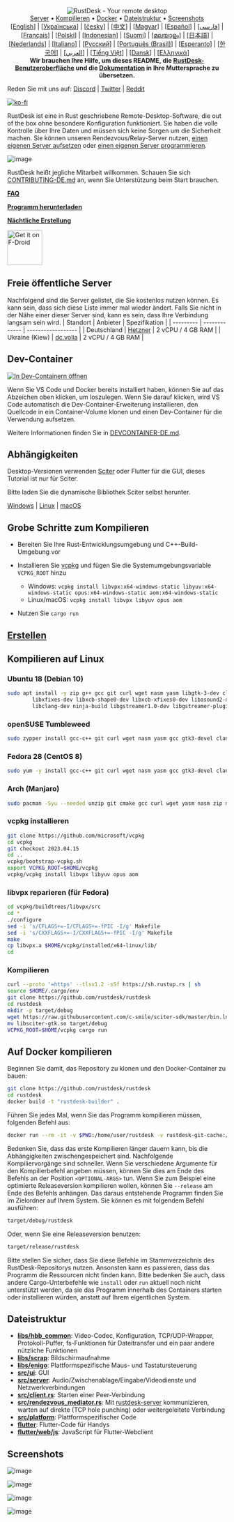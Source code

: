 <p align="center">
  <img src="../res/logo-header.svg" alt="RustDesk - Your remote desktop"><br>
  <a href="#freie-öffentliche-server">Server</a> •
  <a href="#grobe-schritte-zum-kompilieren">Kompilieren</a> •
  <a href="#auf-docker-kompilieren">Docker</a> •
  <a href="#dateistruktur">Dateistruktur</a> •
  <a href="#screenshots">Screenshots</a><br>
  [<a href="../README.md">English</a>] | [<a href="README-UA.md">Українська</a>] | [<a href="README-CS.md">česky</a>] | [<a href="README-ZH.md">中文</a>] | [<a href="README-HU.md">Magyar</a>] | [<a href="README-ES.md">Español</a>] | [<a href="README-FA.md">فارسی</a>] | [<a href="README-FR.md">Français</a>] | [<a href="README-PL.md">Polski</a>] | [<a href="README-ID.md">Indonesian</a>] | [<a href="README-FI.md">Suomi</a>] | [<a href="README-ML.md">മലയാളം</a>] | [<a href="README-JP.md">日本語</a>] | [<a href="README-NL.md">Nederlands</a>] | [<a href="README-IT.md">Italiano</a>] | [<a href="README-RU.md">Русский</a>] | [<a href="README-PTBR.md">Português (Brasil)</a>] | [<a href="README-EO.md">Esperanto</a>] | [<a href="README-KR.md">한국어</a>] | [<a href="README-AR.md">العربي</a>] | [<a href="README-VN.md">Tiếng Việt</a>] | [<a href="README-DA.md">Dansk</a>] | [<a href="README-GR.md">Ελληνικά</a>]<br>
  <b>Wir brauchen Ihre Hilfe, um dieses README, die <a href="https://github.com/rustdesk/rustdesk/tree/master/src/lang">RustDesk-Benutzeroberfläche</a> und die <a href="https://github.com/rustdesk/doc.rustdesk.com">Dokumentation</a> in Ihre Muttersprache zu übersetzen.</b>
</p>

Reden Sie mit uns auf: [Discord](https://discord.gg/nDceKgxnkV) | [Twitter](https://twitter.com/rustdesk) | [Reddit](https://www.reddit.com/r/rustdesk)

[![ko-fi](https://ko-fi.com/img/githubbutton_sm.svg)](https://ko-fi.com/I2I04VU09)

RustDesk ist eine in Rust geschriebene Remote-Desktop-Software, die out of the box ohne besondere Konfiguration funktioniert. Sie haben die volle Kontrolle über Ihre Daten und müssen sich keine Sorgen um die Sicherheit machen. Sie können unseren Rendezvous/Relay-Server nutzen, [einen eigenen Server aufsetzen](https://rustdesk.com/server) oder [einen eigenen Server programmieren](https://github.com/rustdesk/rustdesk-server-demo).

![image](https://user-images.githubusercontent.com/71636191/171661982-430285f0-2e12-4b1d-9957-4a58e375304d.png)

RustDesk heißt jegliche Mitarbeit willkommen. Schauen Sie sich [CONTRIBUTING-DE.md](CONTRIBUTING-DE.md) an, wenn Sie Unterstützung beim Start brauchen.

[**FAQ**](https://github.com/rustdesk/rustdesk/wiki/FAQ)

[**Programm herunterladen**](https://github.com/rustdesk/rustdesk/releases)

[**Nächtliche Erstellung**](https://github.com/rustdesk/rustdesk/releases/tag/nightly)

[<img src="https://fdroid.gitlab.io/artwork/badge/get-it-on.png"
    alt="Get it on F-Droid"
    height="80">](https://f-droid.org/en/packages/com.carriez.flutter_hbb)

## Freie öffentliche Server

Nachfolgend sind die Server gelistet, die Sie kostenlos nutzen können. Es kann sein, dass sich diese Liste immer mal wieder ändert. Falls Sie nicht in der Nähe einer dieser Server sind, kann es sein, dass Ihre Verbindung langsam sein wird.
| Standort | Anbieter | Spezifikation |
| --------- | ------------- | ------------------ |
| Deutschland | [Hetzner](https://www.hetzner.com/de/) | 2 vCPU / 4 GB RAM |
| Ukraine (Kiew) | [dc.volia](https://dc.volia.com) | 2 vCPU / 4 GB RAM |

## Dev-Container

[![In Dev-Containern öffnen](https://img.shields.io/static/v1?label=Dev%20Container&message=Open&color=blue&logo=visualstudiocode)](https://vscode.dev/redirect?url=vscode://ms-vscode-remote.remote-containers/cloneInVolume?url=https://github.com/rustdesk/rustdesk)

Wenn Sie VS Code und Docker bereits installiert haben, können Sie auf das Abzeichen oben klicken, um loszulegen. Wenn Sie darauf klicken, wird VS Code automatisch die Dev-Container-Erweiterung installieren, den Quellcode in ein Container-Volume klonen und einen Dev-Container für die Verwendung aufsetzen.

Weitere Informationen finden Sie in [DEVCONTAINER-DE.md](DEVCONTAINER-DE.md).

## Abhängigkeiten

Desktop-Versionen verwenden [Sciter](https://sciter.com/) oder Flutter für die GUI, dieses Tutorial ist nur für Sciter.

Bitte laden Sie die dynamische Bibliothek Sciter selbst herunter.

[Windows](https://raw.githubusercontent.com/c-smile/sciter-sdk/master/bin.win/x64/sciter.dll) |
[Linux](https://raw.githubusercontent.com/c-smile/sciter-sdk/master/bin.lnx/x64/libsciter-gtk.so) |
[macOS](https://raw.githubusercontent.com/c-smile/sciter-sdk/master/bin.osx/libsciter.dylib)

## Grobe Schritte zum Kompilieren

- Bereiten Sie Ihre Rust-Entwicklungsumgebung und C++-Build-Umgebung vor

- Installieren Sie [vcpkg](https://github.com/microsoft/vcpkg) und fügen Sie die Systemumgebungsvariable `VCPKG_ROOT` hinzu

  - Windows: `vcpkg install libvpx:x64-windows-static libyuv:x64-windows-static opus:x64-windows-static aom:x64-windows-static`
  - Linux/macOS: `vcpkg install libvpx libyuv opus aom`

- Nutzen Sie `cargo run`

## [Erstellen](https://rustdesk.com/docs/de/dev/build/)

## Kompilieren auf Linux

### Ubuntu 18 (Debian 10)

```sh
sudo apt install -y zip g++ gcc git curl wget nasm yasm libgtk-3-dev clang libxcb-randr0-dev libxdo-dev \
        libxfixes-dev libxcb-shape0-dev libxcb-xfixes0-dev libasound2-dev libpulse-dev cmake make \
        libclang-dev ninja-build libgstreamer1.0-dev libgstreamer-plugins-base1.0-dev
```

### openSUSE Tumbleweed

```sh
sudo zypper install gcc-c++ git curl wget nasm yasm gcc gtk3-devel clang libxcb-devel libXfixes-devel cmake alsa-lib-devel gstreamer-devel gstreamer-plugins-base-devel xdotool-devel
```
### Fedora 28 (CentOS 8)

```sh
sudo yum -y install gcc-c++ git curl wget nasm yasm gcc gtk3-devel clang libxcb-devel libxdo-devel libXfixes-devel pulseaudio-libs-devel cmake alsa-lib-devel
```

### Arch (Manjaro)

```sh
sudo pacman -Syu --needed unzip git cmake gcc curl wget yasm nasm zip make pkg-config clang gtk3 xdotool libxcb libxfixes alsa-lib pipewire
```

### vcpkg installieren

```sh
git clone https://github.com/microsoft/vcpkg
cd vcpkg
git checkout 2023.04.15
cd ..
vcpkg/bootstrap-vcpkg.sh
export VCPKG_ROOT=$HOME/vcpkg
vcpkg/vcpkg install libvpx libyuv opus aom
```

### libvpx reparieren (für Fedora)

```sh
cd vcpkg/buildtrees/libvpx/src
cd *
./configure
sed -i 's/CFLAGS+=-I/CFLAGS+=-fPIC -I/g' Makefile
sed -i 's/CXXFLAGS+=-I/CXXFLAGS+=-fPIC -I/g' Makefile
make
cp libvpx.a $HOME/vcpkg/installed/x64-linux/lib/
cd
```

### Kompilieren

```sh
curl --proto '=https' --tlsv1.2 -sSf https://sh.rustup.rs | sh
source $HOME/.cargo/env
git clone https://github.com/rustdesk/rustdesk
cd rustdesk
mkdir -p target/debug
wget https://raw.githubusercontent.com/c-smile/sciter-sdk/master/bin.lnx/x64/libsciter-gtk.so
mv libsciter-gtk.so target/debug
VCPKG_ROOT=$HOME/vcpkg cargo run
```

## Auf Docker kompilieren

Beginnen Sie damit, das Repository zu klonen und den Docker-Container zu bauen:

```sh
git clone https://github.com/rustdesk/rustdesk
cd rustdesk
docker build -t "rustdesk-builder" .
```

Führen Sie jedes Mal, wenn Sie das Programm kompilieren müssen, folgenden Befehl aus:

```sh
docker run --rm -it -v $PWD:/home/user/rustdesk -v rustdesk-git-cache:/home/user/.cargo/git -v rustdesk-registry-cache:/home/user/.cargo/registry -e PUID="$(id -u)" -e PGID="$(id -g)" rustdesk-builder
```

Bedenken Sie, dass das erste Kompilieren länger dauern kann, bis die Abhängigkeiten zwischengespeichert sind. Nachfolgende Kompiliervorgänge sind schneller. Wenn Sie verschiedene Argumente für den Kompilierbefehl angeben müssen, können Sie dies am Ende des Befehls an der Position `<OPTIONAL-ARGS>` tun. Wenn Sie zum Beispiel eine optimierte Releaseversion kompilieren wollen, können Sie `--release` am Ende des Befehls anhängen. Das daraus entstehende Programm finden Sie im Zielordner auf Ihrem System. Sie können es mit folgendem Befehl ausführen:

```sh
target/debug/rustdesk
```

Oder, wenn Sie eine Releaseversion benutzen:

```sh
target/release/rustdesk
```

Bitte stellen Sie sicher, dass Sie diese Befehle im Stammverzeichnis des RustDesk-Repositorys nutzen. Ansonsten kann es passieren, dass das Programm die Ressourcen nicht finden kann. Bitte bedenken Sie auch, dass andere Cargo-Unterbefehle wie `install` oder `run` aktuell noch nicht unterstützt werden, da sie das Programm innerhalb des Containers starten oder installieren würden, anstatt auf Ihrem eigentlichen System.

## Dateistruktur

- **[libs/hbb_common](https://github.com/rustdesk/rustdesk/tree/master/libs/hbb_common)**: Video-Codec, Konfiguration, TCP/UDP-Wrapper, Protokoll-Puffer, fs-Funktionen für Dateitransfer und ein paar andere nützliche Funktionen
- **[libs/scrap](https://github.com/rustdesk/rustdesk/tree/master/libs/scrap)**: Bildschirmaufnahme
- **[libs/enigo](https://github.com/rustdesk/rustdesk/tree/master/libs/enigo)**: Plattformspezifische Maus- und Tastatursteuerung
- **[src/ui](https://github.com/rustdesk/rustdesk/tree/master/src/ui)**: GUI
- **[src/server](https://github.com/rustdesk/rustdesk/tree/master/src/server)**: Audio/Zwischenablage/Eingabe/Videodienste und Netzwerkverbindungen
- **[src/client.rs](https://github.com/rustdesk/rustdesk/tree/master/src/client.rs)**: Starten einer Peer-Verbindung
- **[src/rendezvous_mediator.rs](https://github.com/rustdesk/rustdesk/tree/master/src/rendezvous_mediator.rs)**: Mit [rustdesk-server](https://github.com/rustdesk/rustdesk-server) kommunizieren, warten auf direkte (TCP hole punching) oder weitergeleitete Verbindung
- **[src/platform](https://github.com/rustdesk/rustdesk/tree/master/src/platform)**: Plattformspezifischer Code
- **[flutter](https://github.com/rustdesk/rustdesk/tree/master/flutter)**: Flutter-Code für Handys
- **[flutter/web/js](https://github.com/rustdesk/rustdesk/tree/master/flutter/web/js)**: JavaScript für Flutter-Webclient

## Screenshots

![image](https://user-images.githubusercontent.com/71636191/113112362-ae4deb80-923b-11eb-957d-ff88daad4f06.png)

![image](https://user-images.githubusercontent.com/71636191/113112619-f705a480-923b-11eb-911d-97e984ef52b6.png)

![image](https://user-images.githubusercontent.com/71636191/113112857-3fbd5d80-923c-11eb-9836-768325faf906.png)

![image](https://user-images.githubusercontent.com/71636191/135385039-38fdbd72-379a-422d-b97f-33df71fb1cec.png)

